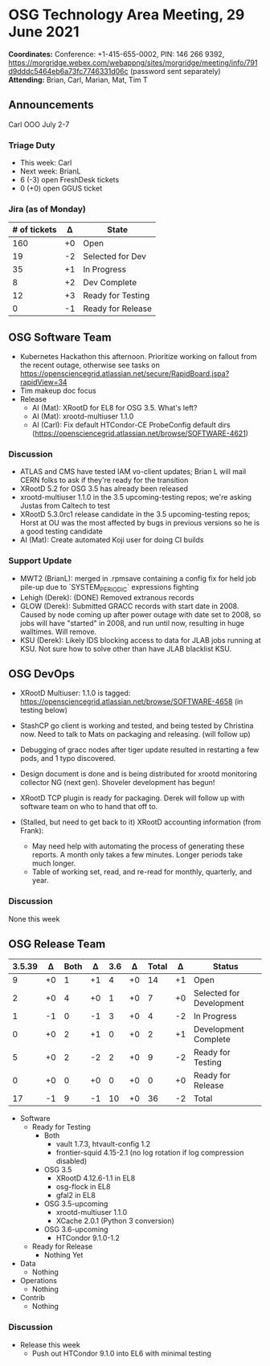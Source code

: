 # OSG Technology Area Meeting, 29 June 2021

**Coordinates:** Conference: +1-415-655-0002, PIN: 146 266 9392, <https://morgridge.webex.com/webappng/sites/morgridge/meeting/info/791d9dddc5464eb6a73fc7746331d06c> (password sent separately)  
**Attending:**   Brian, Carl, Marian, Mat, Tim T


## Announcements

Carl OOO July 2-7  


### Triage Duty

-   This week: Carl
-   Next week: BrianL
-   6 (-3) open FreshDesk tickets
-   0 (+0) open GGUS ticket


### Jira (as of Monday)

| # of tickets | &Delta; | State             |
|------------ |------- |----------------- |
| 160          | +0      | Open              |
| 19           | -2      | Selected for Dev  |
| 35           | +1      | In Progress       |
| 8            | +2      | Dev Complete      |
| 12           | +3      | Ready for Testing |
| 0            | -1      | Ready for Release |


## OSG Software Team

-   Kubernetes Hackathon this afternoon. Prioritize working on fallout from the recent outage, otherwise see tasks on <https://opensciencegrid.atlassian.net/secure/RapidBoard.jspa?rapidView=34>
-   Tim makeup doc focus
-   Release  
    -   AI (Mat): XRootD for EL8 for OSG 3.5. What's left?
    -   AI (Mat): xrootd-multiuser 1.1.0
    -   AI (Carl): Fix default HTCondor-CE ProbeConfig default dirs (<https://opensciencegrid.atlassian.net/browse/SOFTWARE-4621>)


### Discussion

-   ATLAS and CMS have tested IAM vo-client updates; Brian L will mail CERN folks to ask if they're ready for the transition
-   XRootD 5.2 for OSG 3.5 has already been released
-   xrootd-multiuser 1.1.0 in the 3.5 upcoming-testing repos; we're asking Justas from Caltech to test
-   XRootD 5.3.0rc1 release candidate in the 3.5 upcoming-testing repos;
    Horst at OU was the most affected by bugs in previous versions so he is a good testing candidate
-   AI (Mat): Create automated Koji user for doing CI builds

### Support Update

-   MWT2 (BrianL): merged in .rpmsave containing a config fix for held job pile-up due to \`SYSTEM<sub>PERIODIC</sub>\` expressions fighting
-   Lehigh (Derek): (DONE) Removed extranous records
-   GLOW (Derek): Submitted GRACC records with start date in 2008.  Caused by node coming up after power outage with date set to 2008, so jobs will have "started" in 2008, and run until now, resulting in huge walltimes.  Will remove.
-   KSU (Derek): Likely IDS blocking access to data for JLAB jobs running at KSU.  Not sure how to solve other than have JLAB blacklist KSU.


## OSG DevOps

-   XRootD Multiuser: 1.1.0 is tagged: <https://opensciencegrid.atlassian.net/browse/SOFTWARE-4658> (in testing below)
-   StashCP go client is working and tested, and being tested by Christina now. Need to talk to Mats on packaging and releasing. (will follow up)
-   Debugging of gracc nodes after tiger update resulted in restarting a few pods, and 1 typo discovered.
-   Design document is done and is being distributed for xrootd monitoring collector NG (next gen).  Shoveler development has begun!
-   XRootD TCP plugin is ready for packaging.  Derek will follow up with software team on who to hand that off to.

-   (Stalled, but need to get back to it) XRootD accounting information (from Frank):  
    -   May need help with automating the process of generating these reports.  A month only takes a few minutes.  Longer periods take much longer.
    -   Table of working set, read, and re-read for monthly, quarterly, and year.


### Discussion

None this week  


## OSG Release Team

| 3.5.39 | &Delta; | Both | &Delta; | 3.6 | &Delta; | Total | &Delta; | Status                   |
| ------ | ------- | ---- | ------- | --- | ------- | ----- | ------- | ------------------------ |
| 9      | +0      | 1    | +1      | 4   | +0      | 14    | +1      | Open                     |
| 2      | +0      | 4    | +0      | 1   | +0      | 7     | +0      | Selected for Development |
| 1      | -1      | 0    | -1      | 3   | +0      | 4     | -2      | In Progress              |
| 0      | +0      | 2    | +1      | 0   | +0      | 2     | +1      | Development Complete     |
| 5      | +0      | 2    | -2      | 2   | +0      | 9     | -2      | Ready for Testing        |
| 0      | +0      | 0    | +0      | 0   | +0      | 0     | +0      | Ready for Release        |
| 17     | -1      | 9    | -1      | 10  | +0      | 36    | -2      | Total                    |

-   Software  
    -   Ready for Testing  
        -   Both  
            -   vault 1.7.3, htvault-config 1.2
            -   frontier-squid 4.15-2.1 (no log rotation if log compression disabled)
        -   OSG 3.5  
            -   XRootD 4.12.6-1.1 in EL8
            -   osg-flock in EL8
            -   gfal2 in EL8
        -   OSG 3.5-upcoming  
            -   xrootd-multiuser 1.1.0
            -   XCache 2.0.1 (Python 3 conversion)
        -   OSG 3.6-upcoming  
            -   HTCondor 9.1.0-1.2
    -   Ready for Release  
        -   Nothing Yet
-   Data  
    -   Nothing
-   Operations  
    -   Nothing
-   Contrib  
    -   Nothing


### Discussion

-   Release this week
    -   Push out HTCondor 9.1.0 into EL6 with minimal testing
